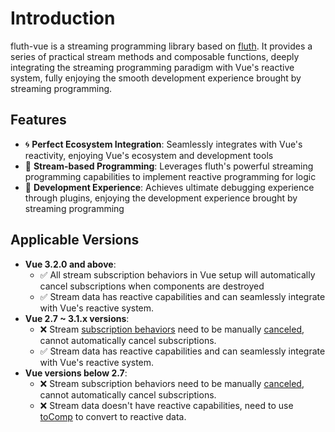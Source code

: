 # Introduction

fluth-vue is a streaming programming library based on [fluth](https://fluthjs.github.io/fluth-doc/index.html). It provides a series of practical stream methods and composable functions, deeply integrating the streaming programming paradigm with Vue's reactive system, fully enjoying the smooth development experience brought by streaming programming.

## Features

- 🌀 **Perfect Ecosystem Integration**: Seamlessly integrates with Vue's reactivity, enjoying Vue's ecosystem and development tools
- 🌊 **Stream-based Programming**: Leverages fluth's powerful streaming programming capabilities to implement reactive programming for logic
- 🤖 **Development Experience**: Achieves ultimate debugging experience through plugins, enjoying the development experience brought by streaming programming

## Applicable Versions

- **Vue 3.2.0 and above**:
  - ✅ All stream subscription behaviors in Vue setup will automatically cancel subscriptions when components are destroyed
  - ✅ Stream data has reactive capabilities and can seamlessly integrate with Vue's reactive system.
- **Vue 2.7 ~ 3.1.x versions**:
  - ❌ Stream [subscription behaviors](https://fluthjs.github.io/fluth-doc/en/guide/base.html#subscription-nodes) need to be manually [canceled](https://fluthjs.github.io/fluth-doc/en/guide/base.html#cancel-subscription), cannot automatically cancel subscriptions.
  - ✅ Stream data has reactive capabilities and can seamlessly integrate with Vue's reactive system.
- **Vue versions below 2.7**:
  - ❌ Stream subscription behaviors need to be manually [canceled](https://fluthjs.github.io/fluth-doc/en/guide/base.html#cancel-subscription), cannot automatically cancel subscriptions.
  - ❌ Stream data doesn't have reactive capabilities, need to use [toComp](https://fluthjs.github.io/fluth-vue/en/useFluth/toComp.html) to convert to reactive data.
